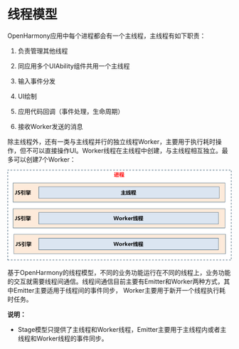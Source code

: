 # 线程模型

OpenHarmony应用中每个进程都会有一个主线程，主线程有如下职责：

1. 负责管理其他线程

2. 同应用多个UIAbility组件共用一个主线程

3. 输入事件分发

4. UI绘制

5. 应用代码回调（事件处理，生命周期）

6. 接收Worker发送的消息

除主线程外，还有一类与主线程并行的独立线程Worker，主要用于执行耗时操作，但不可以直接操作UI。Worker线程在主线程中创建，与主线程相互独立。最多可以创建7个Worker：

![thread-model-stage](figures/thread-model-stage.png)

基于OpenHarmony的线程模型，不同的业务功能运行在不同的线程上，业务功能的交互就需要线程间通信。线程间通信目前主要有Emitter和Worker两种方式，其中Emitter主要适用于线程间的事件同步， Worker主要用于新开一个线程执行耗时任务。

**说明：**

  * Stage模型只提供了主线程和Worker线程，Emitter主要用于主线程内或者主线程和Worker线程的事件同步。